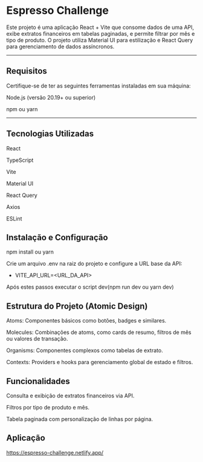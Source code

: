 # Espresso Challenge

Este projeto é uma aplicação React + Vite que consome dados de uma API, exibe extratos financeiros em tabelas paginadas, e permite filtrar por mês e tipo de produto. O projeto utiliza Material UI para estilização e React Query para gerenciamento de dados assíncronos.

---

## **Requisitos**

Certifique-se de ter as seguintes ferramentas instaladas em sua máquina:

Node.js (versão 20.19+ ou superior)

npm ou yarn

---

## **Tecnologias Utilizadas**

React

TypeScript

Vite

Material UI

React Query

Axios

ESLint


## **Instalação e Configuração**

npm install ou yarn

Crie um arquivo .env na raiz do projeto e configure a URL base da API: 

- VITE_API_URL=<URL_DA_API>

Após estes passos executar o script dev(npm run dev ou yarn dev)

## Estrutura do Projeto (Atomic Design)

Atoms: Componentes básicos como botões, badges e similares.

Molecules: Combinações de atoms, como cards de resumo, filtros de mês ou valores de transação.

Organisms: Componentes complexos como tabelas de extrato.

Contexts: Providers e hooks para gerenciamento global de estado e filtros.

## Funcionalidades
Consulta e exibição de extratos financeiros via API.

Filtros por tipo de produto e mês.

Tabela paginada com personalização de linhas por página.

## Aplicação
https://espresso-challenge.netlify.app/
